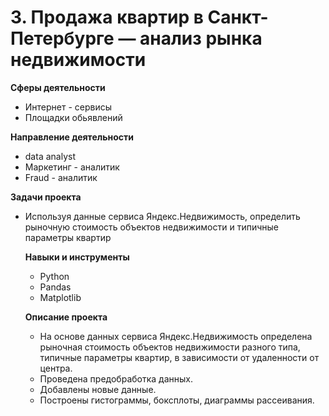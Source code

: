 # 3. Продажа квартир в Санкт-Петербурге — анализ рынка недвижимости
   
   **Сферы деятельности**
   - Интернет - сервисы
   - Площадки обьявлений
     
   **Направление деятельности**
   - data analyst
   - Маркетинг - аналитик
   - Fraud - аналитик
     
   **Задачи проекта**
- Используя данные сервиса Яндекс.Недвижимость, определить рыночную стоимость объектов недвижимости и типичные параметры квартир

  **Навыки и инструменты**
  - Python
  - Pandas
  - Matplotlib
    

  **Описание проекта**
  
  - На основе данных сервиса Яндекс.Недвижимость определена рыночная стоимость объектов недвижимости разного типа, типичные параметры квартир, в зависимости от удаленности от центра.
  - Проведена предобработка данных.
  - Добавлены новые данные.
  - Построены гистограммы, боксплоты, диаграммы рассеивания.
